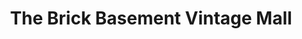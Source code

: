 ---
title: "The Brick Basement Vintage Mall"
url: /fullerton/the-brick-basement-vintage-mall/
shop: antiques
---